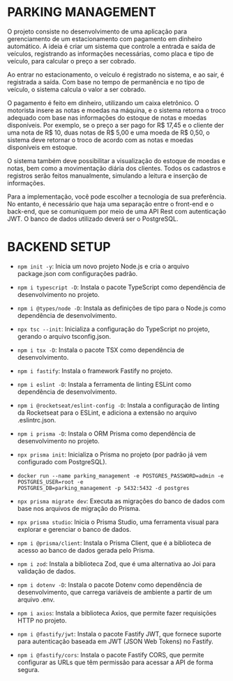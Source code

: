 # PARKING MANAGEMENT

O projeto consiste no desenvolvimento de uma aplicação para gerenciamento de um estacionamento com pagamento em dinheiro automático. A ideia é criar um sistema que controle a entrada e saída de veículos, registrando as informações necessárias, como placa e tipo de veículo, para calcular o preço a ser cobrado.

Ao entrar no estacionamento, o veículo é registrado no sistema, e ao sair, é registrada a saída. Com base no tempo de permanência e no tipo de veículo, o sistema calcula o valor a ser cobrado.

O pagamento é feito em dinheiro, utilizando um caixa eletrônico. O motorista insere as notas e moedas na máquina, e o sistema retorna o troco adequado com base nas informações do estoque de notas e moedas disponíveis. Por exemplo, se o preço a ser pago for R$ 17,45 e o cliente der uma nota de R$ 10, duas notas de R$ 5,00 e uma moeda de R$ 0,50, o sistema deve retornar o troco de acordo com as notas e moedas disponíveis em estoque.

O sistema também deve possibilitar a visualização do estoque de moedas e notas, bem como a movimentação diária dos clientes. Todos os cadastros e registros serão feitos manualmente, simulando a leitura e inserção de informações.

Para a implementação, você pode escolher a tecnologia de sua preferência. No entanto, é necessário que haja uma separação entre o front-end e o back-end, que se comuniquem por meio de uma API Rest com autenticação JWT. O banco de dados utilizado deverá ser o PostgreSQL.

# BACKEND SETUP

-   `npm init -y`: Inicia um novo projeto Node.js e cria o arquivo package.json com configurações padrão.
-   `npm i typescript -D`: Instala o pacote TypeScript como dependência de desenvolvimento no projeto.
-   `npm i @types/node -D`: Instala as definições de tipo para o Node.js como dependência de desenvolvimento.
-   `npx tsc --init`: Inicializa a configuração do TypeScript no projeto, gerando o arquivo tsconfig.json.
-   `npm i tsx -D`: Instala o pacote TSX como dependência de desenvolvimento.
-   `npm i fastify`: Instala o framework Fastify no projeto.
-   `npm i eslint -D`: Instala a ferramenta de linting ESLint como dependência de desenvolvimento.
-   `npm i @rocketseat/eslint-config -D`: Instala a configuração de linting da Rocketseat para o ESLint, e adiciona a extensão no arquivo .eslintrc.json.
-   `npm i prisma -D`: Instala o ORM Prisma como dependência de desenvolvimento no projeto.
-   `npx prisma init`: Inicializa o Prisma no projeto (por padrão já vem configurado com PostgreSQL).

-   `docker run --name parking_management -e POSTGRES_PASSWORD=admin -e POSTGRES_USER=root -e                 POSTGRES_DB=parking_management -p 5432:5432 -d postgres`
 
-   `npx prisma migrate dev`: Executa as migrações do banco de dados com base nos arquivos de migração do Prisma.
-   `npx prisma studio`: Inicia o Prisma Studio, uma ferramenta visual para explorar e gerenciar o banco de dados.
-   `npm i @prisma/client`: Instala o Prisma Client, que é a biblioteca de acesso ao banco de dados gerada pelo Prisma.
-   `npm i zod`: Instala a biblioteca Zod, que é uma alternativa ao Joi para validação de dados.

-   `npm i dotenv -D`: Instala o pacote Dotenv como dependência de desenvolvimento, que carrega variáveis de ambiente a partir de um arquivo .env.
-   `npm i axios`: Instala a biblioteca Axios, que permite fazer requisições HTTP no projeto.
-   `npm i @fastify/jwt`: Instala o pacote Fastify JWT, que fornece suporte para autenticação baseada em JWT (JSON Web Tokens) no Fastify.

-   `npm i @fastify/cors`: Instala o pacote Fastify CORS, que permite configurar as URLs que têm permissão para acessar a API de forma segura.